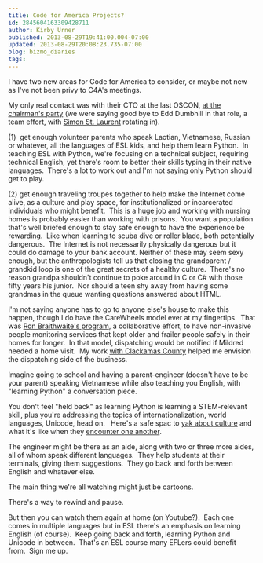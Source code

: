 ```yaml
---
title: Code for America Projects?
id: 2845604163309428711
author: Kirby Urner
published: 2013-08-29T19:41:00.004-07:00
updated: 2013-08-29T20:08:23.735-07:00
blog: bizmo_diaries
tags: 
---
```


I have two new areas for Code for America to consider, or maybe not new as I've not been privy to C4A's meetings.

My only real contact was with their CTO at the last OSCON, [at the chairman's party](http://controlroom.blogspot.com/2013/07/oscon-orm.html) (we were saying good bye to Edd Dumbhill in that role, a team effort, with [Simon St. Laurent](http://www.oscon.com/oscon2013/public/schedule/speaker/3476) rotating in).

(1)  get enough volunteer parents who speak Laotian, Vietnamese, Russian or whatever, all the languages of ESL kids, and help them learn Python.  In teaching ESL with Python, we're focusing on a technical subject, requiring technical English, yet there's room to better their skills typing in their native languages.  There's a lot to work out and I'm not saying only Python should get to play.

(2) get enough traveling troupes together to help make the Internet come alive, as a culture and play space, for institutionalized or incarcerated individuals who might benefit.  This is a huge job and working with nursing homes is probably easier than working with prisons.  You want a population that's well briefed enough to stay safe enough to have the experience be rewarding.  Like when learning to scuba dive or roller blade, both potentially dangerous.  The Internet is not necessarily physically dangerous but it could do damage to your bank account.
Neither of these may seem sexy enough, but the anthropologists tell us that closing the grandparent / grandkid loop is one of the great secrets of a healthy culture.  There's no reason grandpa shouldn't continue to poke around in C or C# with those fifty years his junior.  Nor should a teen shy away from having some grandmas in the queue wanting questions answered about HTML.

I'm not saying anyone has to go to anyone else's house to make this happen, though I do have the CareWheels model ever at my fingertips.  That was [Ron Braithwaite's program](http://worldgame.blogspot.com/2005/07/wanderers-meeting-200575.html), a collaborative effort, to have non-invasive people monitoring services that kept older and frailer people safely in their homes for longer.  In that model, dispatching would be notified if Mildred needed a home visit.  My work [with Clackamas County](http://mybizmo.blogspot.com/2006/07/deq.html) helped me envision the dispatching side of the business.

Imagine going to school and having a parent-engineer (doesn't have to be your parent) speaking Vietnamese while also teaching you English, with "learning Python" a conversation piece.

You don't feel "held back" as learning Python is learning a STEM-relevant skill, plus you're addressing the topics of internationalization, world languages, Unicode, head on.   Here's a safe spac to [yak about culture](http://worldgame.blogspot.com/2011/01/economics-of-happiness-movie-review.html) and what it's like when they [encounter one another](http://worldgame.blogspot.com/2011/04/richard-stallman-at-psu.html).

The engineer might be there as an aide, along with two or three more aides, all of whom speak different languages.  They help students at their terminals, giving them suggestions.  They go back and forth between English and whatever else.

The main thing we're all watching might just be cartoons.

There's a way to rewind and pause.

But then you can watch them again at home (on Youtube?).  Each one comes in multiple languages but in ESL there's an emphasis on learning English (of course).  Keep going back and forth, learning Python and Unicode in between.  That's an ESL course many EFLers could benefit from.  Sign me up.